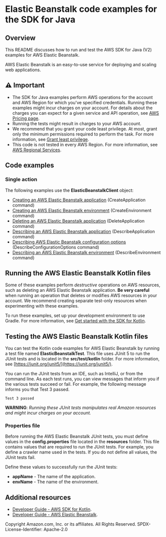 # Elastic Beanstalk code examples for the SDK for Java

## Overview
This README discusses how to run and test the AWS SDK for Java (V2) examples for AWS Elastic Beanstalk.

AWS Elastic Beanstalk is an easy-to-use service for deploying and scaling web applications.

## ⚠️ Important
* The SDK for Java examples perform AWS operations for the account and AWS Region for which you've specified credentials. Running these examples might incur charges on your account. For details about the charges you can expect for a given service and API operation, see [AWS Pricing page](https://aws.amazon.com/pricing/).
* Running the tests might result in charges to your AWS account.
* We recommend that you grant your code least privilege. At most, grant only the minimum permissions required to perform the task. For more information, see [Grant least privilege](https://docs.aws.amazon.com/IAM/latest/UserGuide/best-practices.html#grant-least-privilege). 
* This code is not tested in every AWS Region. For more information, see [AWS Regional Services](https://aws.amazon.com/about-aws/global-infrastructure/regional-product-services).

## Code examples

### Single action

The following examples use the **ElasticBeanstalkClient** object:

- [Creating an AWS Elastic Beanstalk application](https://github.com/awsdocs/aws-doc-sdk-examples/blob/main/javav2/example_code/dynelasticbeanstalkamodb/src/main/java/com/aws/example/CreateApplication.java) (CreateApplication command)
- [Creating an AWS Elastic Beanstalk environment](https://github.com/awsdocs/aws-doc-sdk-examples/blob/main/javav2/example_code/dynelasticbeanstalkamodb/src/main/java/com/aws/example/CreateEnvironment.java) (CreateEnvironment command)
- [Deleting an AWS Elastic Beanstalk application](https://github.com/awsdocs/aws-doc-sdk-examples/blob/main/javav2/example_code/dynelasticbeanstalkamodb/src/main/java/com/aws/example/DeleteApplication.java) (DeleteApplication command)
- [Describing an AWS Elastic Beanstalk application](https://github.com/awsdocs/aws-doc-sdk-examples/blob/main/javav2/example_code/dynelasticbeanstalkamodb/src/main/java/com/aws/example/DescribeApplications.java) (DescribeApplication command)
- [Describing AWS Elastic Beanstalk configuration options](https://github.com/awsdocs/aws-doc-sdk-examples/blob/main/javav2/example_code/dynelasticbeanstalkamodb/src/main/java/com/aws/example/DescribeConfigurationOptions.java) (DescribeConfigurationOptions command)
- [Describing an AWS Elastic Beanstalk environment](https://github.com/awsdocs/aws-doc-sdk-examples/blob/main/javav2/example_code/dynelasticbeanstalkamodb/src/main/java/com/aws/example/DescribeEnvironment.java) (DescribeEnvironment command)


## Running the AWS Elastic Beanstalk Kotlin files

Some of these examples perform *destructive* operations on AWS resources, such as deleting an AWS Elastic Beanstalk application. **Be very careful** when running an operation that deletes or modifies AWS resources in your account. We recommend creating separate test-only resources when experimenting with these examples.

To run these examples, set up your development environment to use Gradle. For more information, 
see [Get started with the SDK for Kotlin](https://docs.aws.amazon.com/sdk-for-kotlin/latest/developer-guide/get-started.html). 


 ## Testing the AWS Elastic Beanstalk Kotlin files

You can test the Kotlin code examples for AWS Elastic Beanstalk by running a test file named **ElasticBeanstalkTest**. This file uses JUnit 5 to run the JUnit tests and is located in the **src/test/kotlin** folder. For more information, see [https://junit.org/junit5/](https://junit.org/junit5/).

You can run the JUnit tests from an IDE, such as IntelliJ, or from the command line. As each test runs, you can view messages that inform you if the various tests succeed or fail. For example, the following message informs you that Test 3 passed.

	Test 3 passed

**WARNING**: _Running these JUnit tests manipulates real Amazon resources and might incur charges on your account._

 ### Properties file
Before running the AWS Elastic Beanstalk JUnit tests, you must define values in the **config.properties** file located in the **resources** folder. This file contains values that are required to run the JUnit tests. For example, you define a crawler name used in the tests. If you do not define all values, the JUnit tests fail.

Define these values to successfully run the JUnit tests:

- **appName** - The name of the application.   
- **envName** - The name of the environment. 

## Additional resources
* [Developer Guide - AWS SDK for Kotlin](https://docs.aws.amazon.com/sdk-for-kotlin/latest/developer-guide/get-started.html).
* [Developer Guide - AWS Elastic Beanstalk](https://docs.aws.amazon.com/elasticbeanstalk/latest/dg/Welcome.html).

Copyright Amazon.com, Inc. or its affiliates. All Rights Reserved. SPDX-License-Identifier: Apache-2.0

